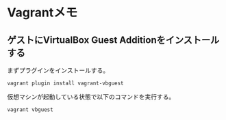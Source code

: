 # Vagrantメモ
## ゲストにVirtualBox Guest Additionをインストールする
まずプラグインをインストールする。

```
vagrant plugin install vagrant-vbguest
```

仮想マシンが起動している状態で以下のコマンドを実行する。

```
vagrant vbguest
```


